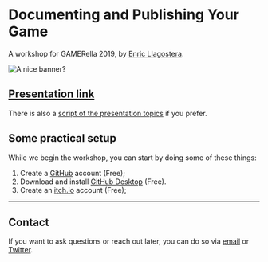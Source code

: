 # Documenting and Publishing Your Game

A workshop for GAMERella 2019, by [Enric Llagostera](http://enric.llagostera.com.br).

![A nice banner?](https://enric.llagostera.com.br/wp-content/uploads/2018/10/site-banner_small.png)

## [Presentation link](https://drive.google.com/file/d/13KTYULaOsiJ7hWu_bw6E4oCS2DIv55rJ/view?usp=sharing)

There is also a [script of the presentation topics](presentation.md) if you prefer.

## Some practical setup

While we begin the workshop, you can start by doing some of these things:

1. Create a [GitHub](http://github.com) account (Free);
2. Download and install [GitHub Desktop](https://desktop.github.com/) (Free).
3. Create an [itch.io](http://itch.io) account (Free);

---

## Contact

If you want to ask questions or reach out later, you can do so via [email](mailto:enric.llagostera@gmail.com) or [Twitter](http://twitter.com/enricllagostera).
